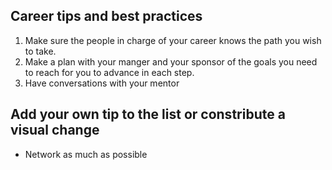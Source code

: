 ## Career tips and best practices

1. Make sure the people in charge of your career knows the path you wish to take.
1. Make a plan with your manger and your sponsor of the goals you need to reach for you to advance in each step.
1. Have conversations with your mentor

## Add your own tip to the list or constribute a visual change

- Network as much as possible
